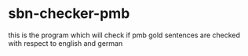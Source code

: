# sbn-checker-pmb
this is the program which will check if pmb gold sentences are checked with respect to english and german 
